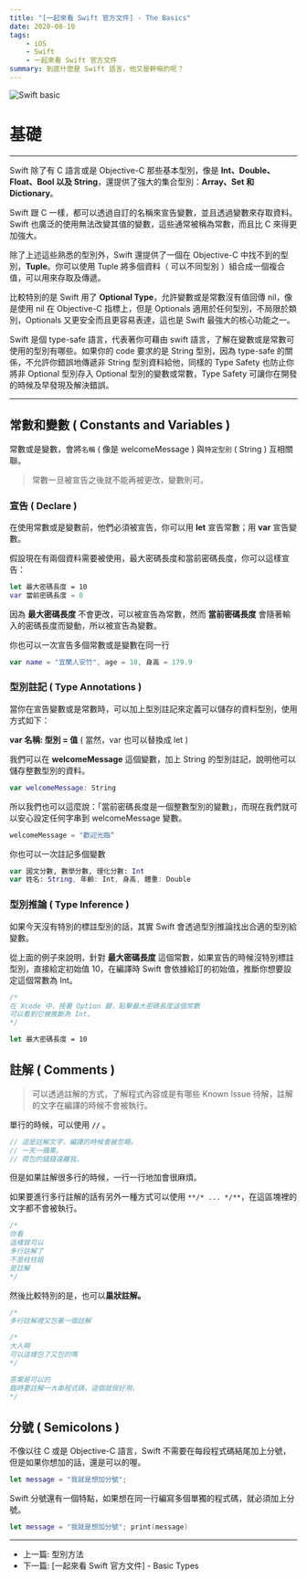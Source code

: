 ```yaml
---
title: "[一起來看 Swift 官方文件] - The Basics"
date: 2020-08-10
tags:
    - iOS
    - Swift
    - 一起來看 Swift 官方文件
summary: 到底什麼是 Swift 語言，他又是幹嘛的呢？
---
```


![Swift basic](@assets/20200815/banner.jpg)

# 基礎

---

Swift 除了有 C 語言或是 Objective-C 那些基本型別，像是 **Int、Double、Float、Bool 以及 String**，還提供了強大的集合型別：**Array、Set 和 Dictionary**。

Swift 跟 C 一樣，都可以透過自訂的名稱來宣告變數，並且透過變數來存取資料。Swift 也廣泛的使用無法改變其值的變數，這些通常被稱為常數，而且比 C 來得更加強大。

除了上述這些熟悉的型別外，Swift 還提供了一個在 Objective-C 中找不到的型別，**Tuple**。你可以使用 Tuple 將多個資料（ 可以不同型別 ）組合成一個複合值，可以用來存取及傳遞。

比較特別的是 Swift 用了 **Optional Type**，允許變數或是常數沒有值回傳 nil，像是使用 nil 在 Objective-C 指標上，但是 Optionals 適用於任何型別，不局限於類別，Optionals 又更安全而且更容易表達，這也是 Swift 最強大的核心功能之一。

Swift 是個 type-safe 語言，代表著你可藉由 swift 語言，了解在變數或是常數可使用的型別有哪些。如果你的 code 要求的是 String 型別，因為 type-safe 的關係，不允許你錯誤地傳遞非 String 型別資料給他，同樣的 Type  Safety 也防止你將非 Optional 型別存入 Optional 型別的變數或常數，Type Safety 可讓你在開發的時候及早發現及解決錯誤。

---

## 常數和變數 ( Constants and Variables )

常數或是變數，會將`名稱` ( 像是 welcomeMessage ) 與`特定型別` ( String ) 互相關聯。

> 常數一旦被宣告之後就不能再被更改，變數則可。

### 宣告 ( Declare )

在使用常數或是變數前，他們必須被宣告，你可以用 **let** 宣告常數；用 **var** 宣告變數。

假設現在有兩個資料需要被使用，最大密碼長度和當前密碼長度，你可以這樣宣告：

```swift
let 最大密碼長度 = 10
var 當前密碼長度 = 0
```

因為 **最大密碼長度** 不會更改，可以被宣告為常數，然而 **當前密碼長度** 會隨著輸入的密碼長度而變動，所以被宣告為變數。

你也可以一次宣告多個常數或是變數在同一行

```swift
var name = "宜蘭人安竹", age = 18, 身高 = 179.9
```

### 型別註記 ( Type Annotations )

當你在宣告變數或是常數時，可以加上型別註記來定義可以儲存的資料型別，使用方式如下：

**var 名稱: 型別 = 值**      ( 當然，var 也可以替換成 let )

我們可以在 **welcomeMessage** 這個變數，加上 String 的型別註記，說明他可以儲存整數型別的資料。

```swift
var welcomeMessage: String
```

所以我們也可以這麼說：「當前密碼長度是一個整數型別的變數」，而現在我們就可以安心設定任何字串到 welcomeMessage 變數。

```swift
welcomeMessage = "歡迎光臨“
```

你也可以一次註記多個變數

```swift
var 國文分數, 數學分數, 理化分數: Int
var 姓名: String, 年齡: Int, 身高, 體重: Double
```

### 型別推論 ( Type Inference )

如果今天沒有特別的標註型別的話，其實 Swift 會透過型別推論找出合適的型別給變數。

從上面的例子來說明，針對 **最大密碼長度** 這個常數，如果宣告的時候沒特別標註型別，直接給定初始值 10，在編譯時 Swift 會依據給訂的初始值，推斷你想要設定這個常數為 Int。

```swift
/*
在 Xcode 中，按著 Option 鍵，點擊最大密碼長度這個常數
可以看到它被推斷為 Int。
*/

let 最大密碼長度 = 10
```

## 註解 ( Comments )

> 可以透過註解的方式，了解程式內容或是有哪些 Known Issue 待解，註解的文字在編譯的時候不會被執行。

單行的時候，可以使用 **`//`** 。

```swift
// 這是註解文字，編譯的時候會被忽略。
// 一天一蘋果。
// 荷包的錢錢遠離我。
```

但是如果註解很多行的時候，一行一行地加會很麻煩。

如果要進行多行註解的話有另外一種方式可以使用 `**/* ... */**`，在這區塊裡的文字都不會被執行。

```swift
/*
你看
這樣就可以
多行註解了
不是柱柱姐
是註解
*/
```

然後比較特別的是，也可以**巢狀註解。**

```swift
/*
多行註解裡又包著一個註解

/*
大人啊
可以這樣包了又包的嗎
*/

答案是可以的
臨時要註解一大串程式碼，這個就很好用。
*/
```

## 分號 ( Semicolons )

不像以往 C 或是 Objective-C 語言，Swift 不需要在每段程式碼結尾加上分號，但是如果你想加的話，還是可以的喔。

```swift
let message = "我就是想加分號";
```

Swift 分號還有一個特點，如果想在同一行編寫多個單獨的程式碼，就必須加上分號。

```swift
let message = "我就是想加分號"; print(message)
```

---

- 上一篇: <router-link to="/tw/2020/08/07/type-methods/">型別方法</router-link>
- 下一篇: <router-link to="/tw/2020/08/16/basic-types/">[一起來看 Swift 官方文件] - Basic Types</router-link>
